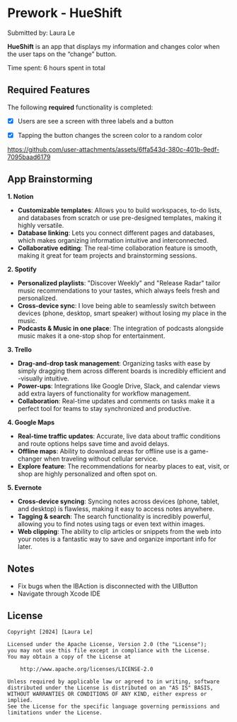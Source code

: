 # Prework - HueShift

Submitted by: Laura Le

**HueShift** is an app that displays my information and changes color when the user taps on the “change” button.

Time spent: 6 hours spent in total

## Required Features

The following **required** functionality is completed:

- [X] Users are see a screen with three labels and a button
- [X] Tapping the button changes the screen color to a random color


https://github.com/user-attachments/assets/6ffa543d-380c-401b-9edf-7095baad6179



## App Brainstorming 

**1. Notion**
- **Customizable templates**: Allows you to build workspaces, to-do lists, and databases from scratch or use pre-designed templates, making it highly versatile.
- **Database linking**: Lets you connect different pages and databases, which makes organizing information intuitive and interconnected.
- **Collaborative editing**: The real-time collaboration feature is smooth, making it great for team projects and brainstorming sessions.

**2. Spotify**
- **Personalized playlists**: "Discover Weekly" and "Release Radar" tailor music recommendations to your tastes, which always feels fresh and personalized.
- **Cross-device sync**: I love being able to seamlessly switch between devices (phone, desktop, smart speaker) without losing my place in the music.
- **Podcasts & Music in one place**: The integration of podcasts alongside music makes it a one-stop shop for entertainment.

**3. Trello**
- **Drag-and-drop task management**: Organizing tasks with ease by simply dragging them across different boards is incredibly efficient and -visually intuitive.
- **Power-ups**: Integrations like Google Drive, Slack, and calendar views add extra layers of functionality for workflow management.
- **Collaboration**: Real-time updates and comments on tasks make it a perfect tool for teams to stay synchronized and productive.

**4. Google Maps**
- **Real-time traffic updates**: Accurate, live data about traffic conditions and route options helps save time and avoid delays.
- **Offline maps**: Ability to download areas for offline use is a game-changer when traveling without cellular service.
- **Explore feature**: The recommendations for nearby places to eat, visit, or shop are highly personalized and often spot on.

**5. Evernote**
- **Cross-device syncing**: Syncing notes across devices (phone, tablet, and desktop) is flawless, making it easy to access notes anywhere.
- **Tagging & search**: The search functionality is incredibly powerful, allowing you to find notes using tags or even text within images.
- **Web clipping**: The ability to clip articles or snippets from the web into your notes is a fantastic way to save and organize important info for later.


## Notes

- Fix bugs when the IBAction is disconnected with the UIButton
- Navigate through Xcode IDE

## License

    Copyright [2024] [Laura Le]

    Licensed under the Apache License, Version 2.0 (the "License");
    you may not use this file except in compliance with the License.
    You may obtain a copy of the License at

        http://www.apache.org/licenses/LICENSE-2.0

    Unless required by applicable law or agreed to in writing, software
    distributed under the License is distributed on an "AS IS" BASIS,
    WITHOUT WARRANTIES OR CONDITIONS OF ANY KIND, either express or implied.
    See the License for the specific language governing permissions and
    limitations under the License.


